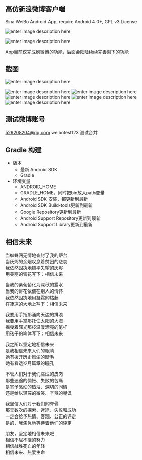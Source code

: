 高仿新浪微博客户端
-----
Sina WeiBo Android App, require Android 4.0+, GPL v3 License

![enter image description here](http://ww2.sinaimg.cn/large/691cc151gw1f30nbhbre0j207w02gjrb.jpg)

![enter image description here](http://ww3.sinaimg.cn/large/691cc151gw1f30nbhmha1j2044044wec.jpg)

App目前仅完成刷微博的功能，后面会陆陆续续完善剩下的功能

截图
-----
![enter image description here](http://ww3.sinaimg.cn/mw690/691cc151gw1f30ndnpwcdg20810g2e87.gif)

![enter image description here](http://ww2.sinaimg.cn/mw690/691cc151gw1f30nb8isudj209h0goq4a.jpg)
![enter image description here](http://ww2.sinaimg.cn/mw690/691cc151gw1f30nb9jg3sj209g0gojs1.jpg)
![enter image description here](http://ww4.sinaimg.cn/mw690/691cc151gw1f30nbayb6hj209f0gogn1.jpg)
![enter image description here](http://ww1.sinaimg.cn/mw690/691cc151gw1f30nbcbftjj209e0got9r.jpg)
![enter image description here](http://ww4.sinaimg.cn/mw690/691cc151gw1f30nbdb5kpj209e0go0ta.jpg)


测试微博账号
------
529208204@qq.com
weibotest123
测试合并

Gradle 构建
------
- 版本
	- 最新 Android SDK
	- Gradle
- 环境变量
	- ANDROID_HOME
	- GRADLE_HOME，同时把bin放入path变量
	- Android SDK 安装，都更新到最新
	- Android SDK Build-tools更新到最新
	- Google Repository更新到最新
	- Android Support Repository更新到最新
	- Android Support Library更新到最新


相信未来
-----
当蜘蛛网无情地查封了我的炉台   
当灰烬的余烟叹息着贫困的悲哀   
我依然固执地铺平失望的灰烬   
用美丽的雪花写下：相信未来   

当我的紫葡萄化为深秋的露水   
当我的鲜花依偎在别人的情怀   
我依然固执地用凝霜的枯藤   
在凄凉的大地上写下：相信未来   

我要用手指那涌向天边的排浪  
我要用手掌那托住太阳的大海  
摇曳着曙光那枝温暖漂亮的笔杆   
用孩子的笔体写下：相信未来   

我之所以坚定地相信未来  
是我相信未来人们的眼睛  
她有拨开历史风尘的睫毛  
她有看透岁月篇章的瞳孔  

不管人们对于我们腐烂的皮肉  
那些迷途的惆怅、失败的苦痛  
是寄予感动的热泪、深切的同情   
还是给以轻蔑的微笑、辛辣的嘲讽   

我坚信人们对于我们的脊骨  
那无数次的探索、迷途、失败和成功   
一定会给予热情、客观、公正的评定   
是的，我焦急地等待着他们的评定  

朋友，坚定地相信未来吧  
相信不屈不挠的努力  
相信战胜死亡的年轻  
相信未来、热爱生命  
